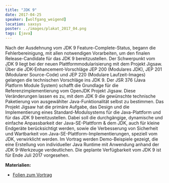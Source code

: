 ```yaml
---
title: "JDK 9"
date: 2017-04-25
speaker: [wolfgang_weigend]
location: saxsys
poster: ../images/plakat_2017_04.png
tags: [java]
---
```


Nach der Ausdehnung vom JDK 9 Feature-Complete-Status, begann die Fehlerbereinigung, mit allen notwendigen Vorarbeiten,
um den finalen Release-Candidate für das JDK 9 bereitzustellen. Der Schwerpunkt vom JDK 9 liegt bei der neuen
Plattformmodularisierung mit dem Projekt Jigsaw. Über die JDK-Enhancement-Vorschläge JEP 200 (Modulares JDK), JEP 201
(Modularer Source-Code) und JEP 220 (Modulare Laufzeit-Images) gelangen die technischen Vorschläge ins JDK 9. Der JSR
376 (Java Platform Module System) schafft die Grundlage für die Referenzimplementierung vom OpenJDK Projekt Jigsaw.
Diese Veränderungen lassen es zu, mit dem JDK 9 die gewünschte technische Paketierung von ausgewählter
Java-Funktionalität selbst zu bestimmen. Das Projekt Jigsaw hat die primäre Aufgabe, das Design und die Implementierung
eines Standard-Modulsystems für die Java-Plattform und für das JDK 9 bereitzustellen. Dabei soll die durchgängige,
dynamische und einfache Anpassbarkeit der Java-SE-Plattform & dem JDK, auch für kleine Endgeräte berücksichtigt werden,
sowie die Verbesserung von Sicherheit und Wartbarkeit von Java-SE-Plattform-Implementierungen, speziell vom JDK,
verwirklicht werden. Im Vortrag werden Demo-Beispiele gezeigt, die eine Erstellung von individueller Java Runtime mit
Anwendung anhand der JDK 9-Werkzeuge verdeutlichen. Die geplante Verfügbarkeit vom JDK 9 ist für Ende Juli 2017
vorgesehen.

**Materialien:**
- [Folien zum Vortrag](http://jug-gr.de/downloads/juggr_JDK_9_Java_Platform_Module_System.pdf)
